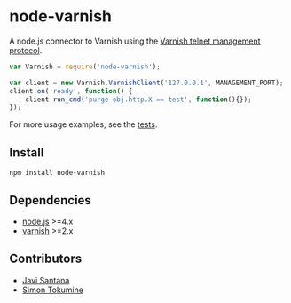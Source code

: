 node-varnish
==

A node.js connector to Varnish using the [Varnish telnet management protocol](https://www.varnish-cache.org/trac/wiki/ManagementPort).

```javascript
var Varnish = require('node-varnish');

var client = new Varnish.VarnishClient('127.0.0.1', MANAGEMENT_PORT);
client.on('ready', function() {
    client.run_cmd('purge obj.http.X == test', function(){});
});
```

For more usage examples, see the [tests](https://github.com/Vizzuality/node-varnish/blob/master/test/acceptance/varnish.js).

Install
--
```
npm install node-varnish
```

Dependencies
--

* [node.js](http://nodejs.org/) >=4.x
* [varnish](https://www.varnish-cache.org/) >=2.x

Contributors
--

* [Javi Santana](https://github.com/javisantana/)
* [Simon Tokumine](https://github.com/tokumine/)
